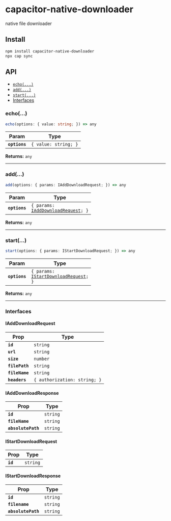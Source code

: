 # capacitor-native-downloader

native file downloader

## Install

```bash
npm install capacitor-native-downloader
npx cap sync
```

## API

<docgen-index>

* [`echo(...)`](#echo)
* [`add(...)`](#add)
* [`start(...)`](#start)
* [Interfaces](#interfaces)

</docgen-index>

<docgen-api>
<!--Update the source file JSDoc comments and rerun docgen to update the docs below-->

### echo(...)

```typescript
echo(options: { value: string; }) => any
```

| Param         | Type                            |
| ------------- | ------------------------------- |
| **`options`** | <code>{ value: string; }</code> |

**Returns:** <code>any</code>

--------------------


### add(...)

```typescript
add(options: { params: IAddDownloadRequest; }) => any
```

| Param         | Type                                                                             |
| ------------- | -------------------------------------------------------------------------------- |
| **`options`** | <code>{ params: <a href="#iadddownloadrequest">IAddDownloadRequest</a>; }</code> |

**Returns:** <code>any</code>

--------------------


### start(...)

```typescript
start(options: { params: IStartDownloadRequest; }) => any
```

| Param         | Type                                                                                 |
| ------------- | ------------------------------------------------------------------------------------ |
| **`options`** | <code>{ params: <a href="#istartdownloadrequest">IStartDownloadRequest</a>; }</code> |

**Returns:** <code>any</code>

--------------------


### Interfaces


#### IAddDownloadRequest

| Prop           | Type                                    |
| -------------- | --------------------------------------- |
| **`id`**       | <code>string</code>                     |
| **`url`**      | <code>string</code>                     |
| **`size`**     | <code>number</code>                     |
| **`filePath`** | <code>string</code>                     |
| **`fileName`** | <code>string</code>                     |
| **`headers`**  | <code>{ authorization: string; }</code> |


#### IAddDownloadResponse

| Prop               | Type                |
| ------------------ | ------------------- |
| **`id`**           | <code>string</code> |
| **`fileName`**     | <code>string</code> |
| **`absolutePath`** | <code>string</code> |


#### IStartDownloadRequest

| Prop     | Type                |
| -------- | ------------------- |
| **`id`** | <code>string</code> |


#### IStartDownloadResponse

| Prop               | Type                |
| ------------------ | ------------------- |
| **`id`**           | <code>string</code> |
| **`filename`**     | <code>string</code> |
| **`absolutePath`** | <code>string</code> |

</docgen-api>
